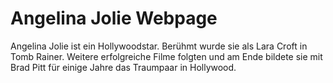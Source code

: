# Angelina Jolie Webpage

Angelina Jolie ist ein Hollywoodstar. Berühmt wurde sie als Lara Croft in Tomb Rainer. Weitere erfolgreiche Filme folgten und am Ende bildete sie mit Brad Pitt für einige Jahre das Traumpaar in Hollywood. 
